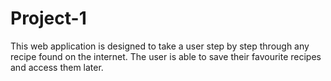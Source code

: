 # Project-1

This web application is designed to take a user step by step through any recipe found on the internet. The user is able to save their favourite recipes and access them later. 